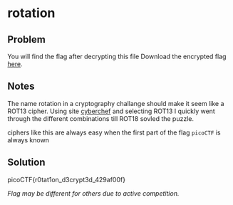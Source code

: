 # rotation

## Problem

You will find the flag after decrypting this file Download the encrypted flag [here](https://artifacts.picoctf.net/c/390/encrypted.txt).

## Notes

The name rotation in a cryptography challange should make it seem like a ROT13 cipher.  Using site [cyberchef](https://cyberchef.org) and selecting ROT13 I quickly went through the different combinations till ROT18 sovled the puzzle.

ciphers like this are always easy when the first part of the flag `picoCTF` is always known

## Solution

picoCTF{r0tat1on_d3crypt3d_429af00f}

*Flag may be different for others due to active competition.*
